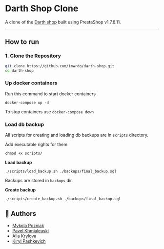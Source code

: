 # Darth Shop Clone

A clone of the [Darth shop](https://darth-shop.ru) built using PrestaShop v1.7.8.11.

---

## How to run

### 1. Clone the Repository
```bash
git clone https://github.com/imwrdo/darth-shop.git
cd darth-shop
```

### Up docker containers

Run this command to start docker containers
```
docker-compose up -d
```
To stop containers use ```docker-compose down```

### Load db backup
All scripts for creating and loading db backups are in ```scripts``` directory.

Add executable rights for them
```
chmod +x scripts/
```

**Load backup**
```
./scripts/load_backup.sh ./backups/final_backup.sql
```
Backups are stored in ```backups``` dir.

**Create backup**
```
./scripts/create_backup.sh ./backups/final_backup.sql
```

## 👥 Authors
- [Mykola Pozniak](https://github.com/imwrdo)
- [Pavel Khmialeuski](https://github.com/pablokhmel)
- [Alla Krylova](https://github.com/chuuchuun)
- [Kiryl Pashkevich](https://github.com/KiriXiwi)